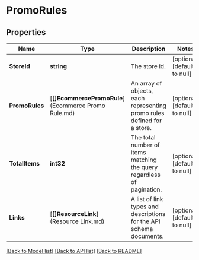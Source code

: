 # PromoRules

## Properties
Name | Type | Description | Notes
------------ | ------------- | ------------- | -------------
**StoreId** | **string** | The store id. | [optional] [default to null]
**PromoRules** | [**[]EcommercePromoRule**](Ecommerce Promo Rule.md) | An array of objects, each representing promo rules defined for a store. | [optional] [default to null]
**TotalItems** | **int32** | The total number of items matching the query regardless of pagination. | [optional] [default to null]
**Links** | [**[]ResourceLink**](Resource Link.md) | A list of link types and descriptions for the API schema documents. | [optional] [default to null]

[[Back to Model list]](../README.md#documentation-for-models) [[Back to API list]](../README.md#documentation-for-api-endpoints) [[Back to README]](../README.md)


